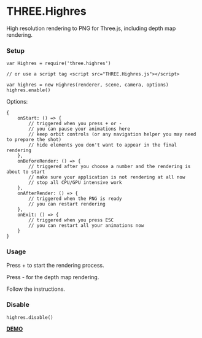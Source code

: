 # THREE.Highres

High resolution rendering to PNG for Three.js, including depth map rendering.


### Setup
```
var Highres = require('three.highres')

// or use a script tag <script src="THREE.Highres.js"></script>

var highres = new Highres(renderer, scene, camera, options)
highres.enable()
```

Options:

```
{
    onStart: () => {
        // triggered when you press + or -
        // you can pause your animations here
        // keep orbit controls (or any navigation helper you may need to prepare the shot)
        // hide elements you don't want to appear in the final rendering
    },
    onBeforeRender: () => {
        // triggered after you choose a number and the rendering is about to start
        // make sure your application is not rendering at all now
        // stop all CPU/GPU intensive work
    },
    onAfterRender: () => {
        // triggered when the PNG is ready
        // you can restart rendering
    },
    onExit: () => {
        // triggered when you press ESC
        // you can restart all your animations now
    }
}
```


### Usage

Press + to start the rendering process.

Press - for the depth map rendering.

Follow the instructions.


### Disable
```
highres.disable()
```

**[DEMO](https://taseenb.github.io/THREE.Highres/demo/index.html)**
